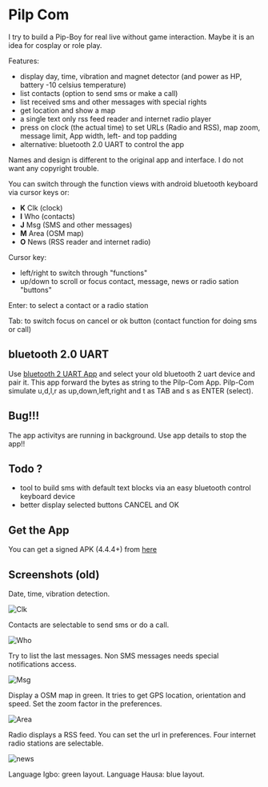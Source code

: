 # Pilp Com

I try to build a Pip-Boy for real live without game interaction. Maybe it 
is an idea for cosplay or role play.

Features:

- display day, time, vibration and magnet detector (and power as HP, battery -10 celsius temperature)
- list contacts (option to send sms or make a call)
- list received sms and other messages with special rights
- get location and show a map
- a single text only rss feed reader and internet radio player
- press on clock (the actual time) to set URLs (Radio and RSS), map zoom, message limit, App width, left- and top padding
- alternative: bluetooth 2.0 UART to control the app

Names and design is different to the original app and interface. I do not want any copyright trouble.

You can switch through the function views with android bluetooth keyboard via cursor keys or:

- **K** Clk (clock)
- **I** Who (contacts)
- **J** Msg (SMS and other messages)
- **M** Area (OSM map)
- **O** News (RSS reader and internet radio)

Cursor key:

- left/right to switch through "functions"
- up/down to scroll or focus contact, message, news or radio sation "buttons"

Enter: to select a contact or a radio station

Tab: to switch focus on cancel or ok button (contact function for doing sms or call)

## bluetooth 2.0 UART

Use [bluetooth 2 UART App](https://raw.githubusercontent.com/no-go/Bluetooth-2-UART/master/app/release/de.digisocken.bluetooth2uart.apk)
and select your old bluetooth 2 uart device and pair it. This app forward the bytes as string
to the Pilp-Com App. Pilp-Com simulate u,d,l,r as up,down,left,right and t as TAB and s as ENTER (select).

## Bug!!!

The app activitys are running in background. Use app details to stop the app!!

## Todo ?

- tool to build sms with default text blocks via an easy bluetooth control keyboard device
- better display selected buttons CANCEL and OK

## Get the App

You can get a signed APK (4.4.4+) from [here](https://raw.githubusercontent.com/no-go/PilpCom/master/app/release/de.digisocken.pilp_com.apk)

## Screenshots (old)

Date, time, vibration detection.

![Clk](img/clk.jpg)

Contacts are selectable to send sms or do a call.

![Who](img/who.jpg)

Try to list the last messages. Non SMS messages needs special notifications access.

![Msg](img/msg.jpg)

Display a OSM map in green. It tries to get GPS location, orientation and speed. Set the zoom factor in the preferences.

![Area](img/area.jpg)

Radio displays a RSS feed. You can set the url in preferences. Four internet radio stations are selectable.

![news](img/news.jpg)

Language Igbo: green layout.
Language Hausa: blue layout.
